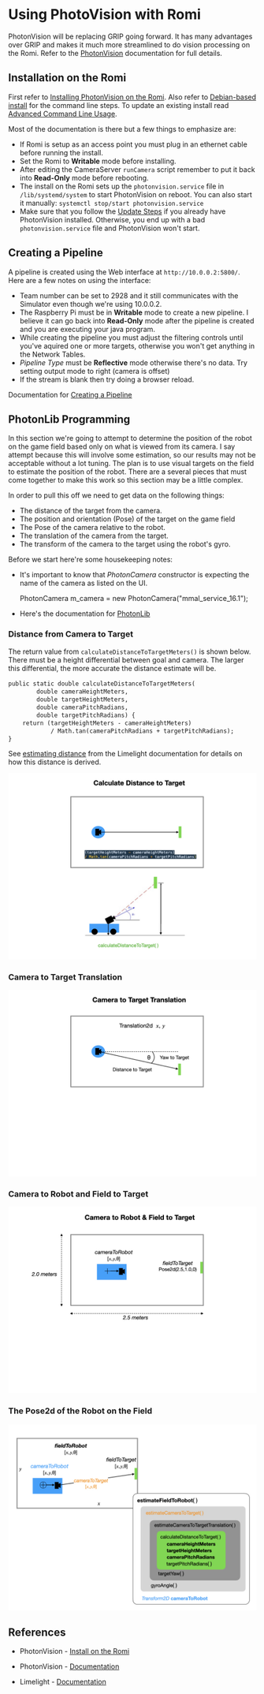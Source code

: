# Using PhotoVision with Romi
PhotonVision will be replacing GRIP going forward.  It has many advantages over GRIP and makes it much more streamlined to do vision processing on the Romi.  Refer to the [PhotonVision](https://docs.photonvision.org/en/latest/docs/getting-started/index.html) documentation for full details.

## Installation on the Romi
First refer to [Installing PhotonVision on the Romi](https://github.com/PhotonVision/photonvision-docs/blob/ec29ff49e4a03f8d06e00818885efa774126c24c/source/docs/getting-started/installation/romi.rst). Also refer to [Debian-based install](https://docs.photonvision.org/en/latest/docs/getting-started/installation/coprocessor-image.html#other-debian-based-co-processor-installation) for the command line steps. To update an existing install read [Advanced Command Line Usage](https://docs.photonvision.org/en/latest/docs/getting-started/installation/advanced-cmd.html).

Most of the documentation is there but a few things to emphasize are:

- If Romi is setup as an access point you must plug in an ethernet cable before running the install.
- Set the Romi to **Writable** mode before installing.
- After editing the CameraServer `runCamera` script remember to put it back into **Read-Only** mode before rebooting.
- The install on the Romi sets up the `photonvision.service` file in `/lib/systemd/system` to start PhotonVision on reboot.  You can also start it manually: `systemctl stop/start photonvision.service`
- Make sure that you follow the [Update Steps](https://docs.photonvision.org/en/latest/docs/getting-started/installation/advanced-cmd.html) if you already have PhotonVision installed. Otherwise, you end up with a bad `photonvision.service` file and PhotonVision won't start.

## Creating a Pipeline
A pipeline is created using the Web interface at `http://10.0.0.2:5800/`.  Here are a few notes on using the interface:

- Team number can be set to 2928 and it still communicates with the Simulator even though we're using 10.0.0.2.
- The Raspberry Pi must be in **Writable** mode to create a new pipeline.  I believe it can go back into **Read-Only** mode after the pipeline is created and you are executing your java program.
- While creating the pipeline you must adjust the filtering controls until you've aquired one or more targets, otherwise you won't get anything in the Network Tables.
- *Pipeline Type* must be **Reflective** mode otherwise there's no data.
Try setting output mode to right (camera is offset)
- If the stream is blank then try doing a browser reload.

Documentation for [Creating a Pipeline](https://docs.photonvision.org/en/latest/docs/getting-started/pipeline-tuning/index.html)

## PhotonLib Programming
In this section we're going to attempt to determine the position of the robot on the game field based only on what is viewed from its camera.  I say attempt because this will involve some estimation, so our results may not be acceptable without a lot tuning. The plan is to use visual targets on the field to estimate the position of the robot. There are a several pieces that must come together to make this work so this section may be a little complex.

In order to pull this off we need to get data on the following things:
- The distance of the target from the camera.
- The position and orientation (Pose) of the target on the game field
- The Pose of the camera relative to the robot.
- The translation of the camera from the target.
- The transform of the camera to the target using the robot's gyro.

Before we start here're some housekeeping notes: 
- It's important to know that *PhotonCamera* constructor is expecting the name of the camera as listed on the UI.  

    PhotonCamera m_camera = new PhotonCamera("mmal_service_16.1");

- Here's the documentation for [PhotonLib](https://docs.photonvision.org/en/latest/docs/programming/index.html)

### Distance from Camera to Target
The return value from `calculateDistanceToTargetMeters()` is shown below.  There must be a height differential between goal and camera. The larger this differential, the more accurate the distance estimate will be.

    public static double calculateDistanceToTargetMeters(
            double cameraHeightMeters,
            double targetHeightMeters,
            double cameraPitchRadians,
            double targetPitchRadians) {
        return (targetHeightMeters - cameraHeightMeters)
                / Math.tan(cameraPitchRadians + targetPitchRadians);
    }

See [estimating distance](https://docs.limelightvision.io/en/latest/cs_estimating_distance.html) from the Limelight documentation for details on how this distance is derived.

![Distance to Target](../../images/FRCVision/FRCVision.021.jpeg)

### Camera to Target Translation

![Camera to Target Translation](../../images/FRCVision/FRCVision.022.jpeg)

### Camera to Robot and Field to Target

![Camera to Robot](../../images/FRCVision/FRCVision.023.jpeg)

### The Pose2d of the Robot on the Field


![Robot Position on Field](../../images/FRCVision/FRCVision.024.jpeg)


## References

- PhotonVision - [Install on the Romi](https://github.com/PhotonVision/photonvision-docs/blob/ec29ff49e4a03f8d06e00818885efa774126c24c/source/docs/getting-started/installation/romi.rst)

- PhotonVision - [Documentation](https://docs.photonvision.org/en/latest/)

- Limelight - [Documentation](https://docs.limelightvision.io/en/latest/index.html)

